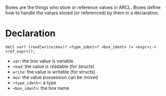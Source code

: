 Boxes are the things who store or reference values in ARCL. Boxes define how to handle the values stored (or referenced) by them in a declaration.

# Declaration
```
decl var? (read|write|mov)? <type_ident>? <box_ident> (= <expr>|-> <ref_expr>)?;
```
- ``var``: the box value is variable
- ``read``: the value is readable (for structs)
- ``write``: the value is writable (for structs)
- ``mov``: the value possession can be moved
- ``<type_ident>``: a type
- ``<box_ident>``: the box name